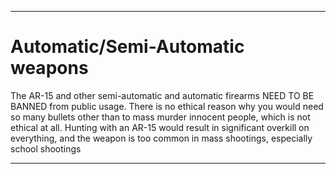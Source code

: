 
***

# Automatic/Semi-Automatic weapons

The AR-15 and other semi-automatic and automatic firearms NEED TO BE BANNED from public usage. There is no ethical reason why you would need so many bullets other than to mass murder innocent people, which is not ethical at all. Hunting with an AR-15 would result in significant overkill on everything, and the weapon is too common in mass shootings, especially school shootings

***
